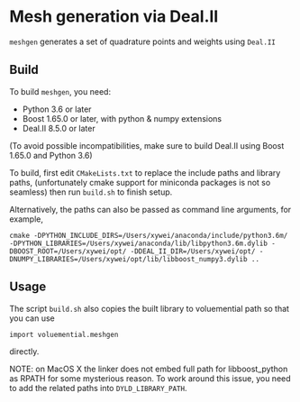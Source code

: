 # Mesh generation via Deal.II

`meshgen` generates a set of quadrature points and weights using `Deal.II`

## Build

To build `meshgen`, you need:

- Python 3.6 or later
- Boost 1.65.0 or later, with python & numpy extensions
- Deal.II 8.5.0 or later

(To avoid possible incompatibilities, make sure to build Deal.II using Boost
1.65.0 and Python 3.6)

To build, first edit `CMakeLists.txt` to replace the include paths and library
paths, (unfortunately cmake support for miniconda packages is not so seamless)
then run `build.sh` to finish setup.

Alternatively, the paths can also be passed as command line arguments, for example,

```
cmake -DPYTHON_INCLUDE_DIRS=/Users/xywei/anaconda/include/python3.6m/ -DPYTHON_LIBRARIES=/Users/xywei/anaconda/lib/libpython3.6m.dylib -DBOOST_ROOT=/Users/xywei/opt/ -DDEAL_II_DIR=/Users/xywei/opt/ -DNUMPY_LIBRARIES=/Users/xywei/opt/lib/libboost_numpy3.dylib ..
```

## Usage

The script `build.sh` also copies the built library to voluemential path so that you can use

```
import voluemential.meshgen
```

directly.

NOTE: on MacOS X the linker does not embed full path for libboost_python as RPATH for some mysterious reason. To work around this issue, you need to add the related paths into `DYLD_LIBRARY_PATH`.
